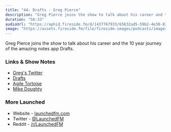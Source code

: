 ```yaml
---
title: "44: Drafts - Greg Pierce"
description: "Greg Pierce joins the show to talk about his career and the 10 year journey of the amazing notes app Drafts."
duration: "56:33"
audioUrl: "https://aphid.fireside.fm/d/1437767933/65632ad5-59b2-4e30-82d1-13845dce07dd/29b8e2f4-31ec-4cfa-b53e-7bd233904460.mp3"
image: "https://assets.fireside.fm/file/fireside-images/podcasts/images/6/65632ad5-59b2-4e30-82d1-13845dce07dd/episodes/2/29b8e2f4-31ec-4cfa-b53e-7bd233904460/cover.jpg?v=1"
---
```


<p>Greg Pierce joins the show to talk about his career and the 10 year journey of the amazing notes app Drafts.</p>

<h3>Links &amp; Show Notes</h3>

<ul>
<li><a href="https://twitter.com/agiletortoise" rel="nofollow">Greg&#39;s Twitter</a></li>
<li><a href="https://getdrafts.com" rel="nofollow">Drafts</a></li>
<li><a href="https://agiletortoise.com" rel="nofollow">Agile Tortoise</a></li>
<li><a href="https://en.wikipedia.org/wiki/Mike_Doughty" rel="nofollow">Mike Doughty</a></li>
</ul>

<h3>More Launched</h3>

<ul>
<li>Website - <a href="https://launchedfm.com" rel="nofollow">launchedfm.com</a></li>
<li>Twitter - <a href="https://twitter.com/launchedfm" rel="nofollow">@LaunchedFM</a></li>
<li>Reddit - <a href="https://www.reddit.com/r/LaunchedFM/" rel="nofollow">/r/LaunchedFM</a></li>
</ul>

